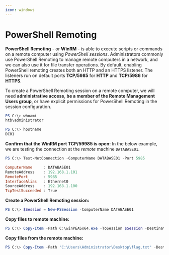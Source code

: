 ```yaml
---
icon: windows
---
```


# PowerShell Remoting

**PowerShell Remoting** - or **WinRM** - is able to execute scripts or commands on a remote computer using _PowerShell sessions_. Administrators commonly use PowerShell Remoting to manage remote computers in a network, and we can also use it for file transfer operations. By default, enabling PowerShell remoting creates both an HTTP and an HTTPS listener. The listeners run on default ports **TCP/5985** for **HTTP** and **TCP/5986** for **HTTPS**.

To create a PowerShell Remoting session on a remote computer, we will need **administrative access**, **be a member of the Remote Management Users group**, or have explicit permissions for PowerShell Remoting in the session configuration.

```powershell
PS C:\> whoami
htb\administrator

PS C:\> hostname
DC01
```

**Confirm that the WinRM port TCP/59985 is open:** In the below example, we are testing the connection at the _remote_ machine `DATABASE01`.

```powershell
PS C:\> Test-NetConnection -ComputerName DATABASE01 -Port 5985

ComputerName     : DATABASE01
RemoteAddress    : 192.168.1.101
RemotePort       : 5985
InterfaceAlias   : Ethernet0
SourceAddress    : 192.168.1.100
TcpTestSucceeded : True
```

**Create a PowerShell Remoting session:**

```powershell
PS C:\> $Session = New-PSSession -ComputerName DATABASE01
```

**Copy files to remote machine:**

```powershell
PS C:\> Copy-Item -Path C:\winPEASx64.exe -ToSession $Session -Destination C:\Users\Administrator\Desktop\
```

**Copy files from the remote machine:**

```powershell
PS C:\> Copy-Item -Path "C:\Users\Administrator\Desktop\flag.txt" -Destination C:\ -FromSession $Session
```
